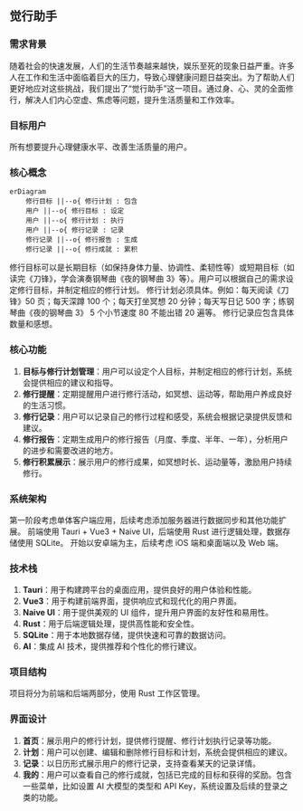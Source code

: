 ## 觉行助手

### 需求背景

随着社会的快速发展，人们的生活节奏越来越快，娱乐至死的现象日益严重。许多人在工作和生活中面临着巨大的压力，导致心理健康问题日益突出。为了帮助人们更好地应对这些挑战，我们提出了“觉行助手”这一项目。通过身、心、灵的全面修行，解决人们内心空虚、焦虑等问题，提升生活质量和工作效率。

### 目标用户

所有想要提升心理健康水平、改善生活质量的用户。

### 核心概念

```mermaid
erDiagram
    修行目标 ||--o{ 修行计划 : 包含
    用户 ||--o{ 修行目标 : 设定
    用户 ||--o{ 修行计划 : 执行
    用户 ||--o{ 修行记录 : 记录
    修行记录 ||--o{ 修行报告 : 生成
    修行记录 ||--o{ 修行成就 : 累积
```

修行目标可以是长期目标（如保持身体力量、协调性、柔韧性等）或短期目标（如读完《刀锋》，学会演奏钢琴曲《夜的钢琴曲 3》等）。用户可以根据自己的需求设定修行目标，并制定相应的修行计划。
修行计划必须具体。例如：每天阅读《刀锋》50 页；每天深蹲 100 个；每天打坐冥想 20 分钟；每天写日记 500 字；练钢琴曲《夜的钢琴曲 3》 5 个小节速度 80 不能出错 20 遍等。
修行记录应包含具体数量和感想。

### 核心功能

1. **目标与修行计划管理**：用户可以设定个人目标，并制定相应的修行计划，系统会提供相应的建议和指导。
2. **修行提醒**：定期提醒用户进行修行活动，如冥想、运动等，帮助用户养成良好的生活习惯。
3. **修行记录**：用户可以记录自己的修行过程和感受，系统会根据记录提供反馈和建议。
4. **修行报告**：定期生成用户的修行报告（月度、季度、半年、一年），分析用户的进步和需要改进的地方。
5. **修行积累展示**：展示用户的修行成果，如冥想时长、运动量等，激励用户持续修行。

### 系统架构

第一阶段考虑单体客户端应用，后续考虑添加服务器进行数据同步和其他功能扩展。
前端使用 Tauri + Vue3 + Naive UI，后端使用 Rust 进行逻辑处理，数据存储使用 SQLite。
开始以安卓端为主，后续考虑 iOS 端和桌面端以及 Web 端。

### 技术栈

1. **Tauri**：用于构建跨平台的桌面应用，提供良好的用户体验和性能。
2. **Vue3**：用于构建前端界面，提供响应式和现代化的用户界面。
3. **Naive UI**：用于提供美观的 UI 组件，提升用户界面的友好性和易用性。
4. **Rust**：用于后端逻辑处理，提供高性能和安全性。
5. **SQLite**：用于本地数据存储，提供快速和可靠的数据访问。
6. **AI**：集成 AI 技术，提供推荐和个性化的修行建议。

### 项目结构

项目将分为前端和后端两部分，使用 Rust 工作区管理。

### 界面设计

1. **首页**：展示用户的修行计划，提供修行提醒、修行计划执行记录等功能。
2. **计划**：用户可以创建、编辑和删除修行目标和计划，系统会提供相应的建议。
3. **记录**：以日历形式展示用户的修行记录，支持查看某天的记录详情。
4. **我的**：用户可以查看自己的修行成就，包括已完成的目标和获得的奖励。包含一些菜单，比如设置 AI 大模型的类型和 API Key，系统设置及后续的登录之类的功能。
